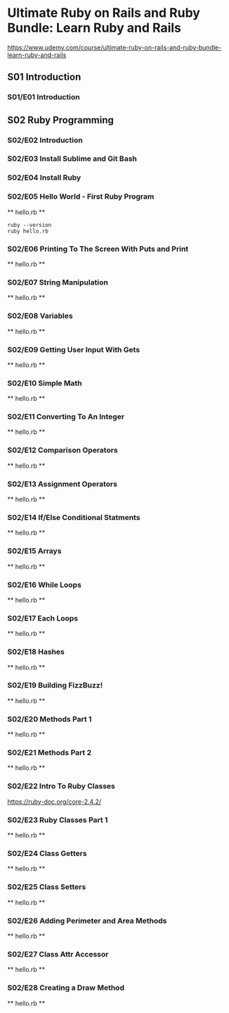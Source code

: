 # Ultimate Ruby on Rails and Ruby Bundle: Learn Ruby and Rails

https://www.udemy.com/course/ultimate-ruby-on-rails-and-ruby-bundle-learn-ruby-and-rails

## S01 Introduction

### S01/E01 Introduction

## S02 Ruby Programming

### S02/E02 Introduction

### S02/E03 Install Sublime and Git Bash

### S02/E04 Install Ruby

### S02/E05 Hello World - First Ruby Program

** hello.rb **

```
ruby --version
ruby hello.rb
```

### S02/E06 Printing To The Screen With Puts and Print

** hello.rb **

### S02/E07 String Manipulation

** hello.rb **

### S02/E08 Variables

** hello.rb **

### S02/E09 Getting User Input With Gets

** hello.rb **

### S02/E10 Simple Math

** hello.rb **

### S02/E11 Converting To An Integer

** hello.rb **

### S02/E12 Comparison Operators

** hello.rb **

### S02/E13 Assignment Operators

** hello.rb **

### S02/E14 If/Else Conditional Statments

** hello.rb **

### S02/E15 Arrays

** hello.rb **

### S02/E16 While Loops

** hello.rb **

### S02/E17 Each Loops

** hello.rb **

### S02/E18 Hashes

** hello.rb **

### S02/E19 Building FizzBuzz!

** hello.rb **

### S02/E20 Methods Part 1

** hello.rb **

### S02/E21 Methods Part 2

** hello.rb **

### S02/E22 Intro To Ruby Classes

https://ruby-doc.org/core-2.4.2/

### S02/E23 Ruby Classes Part 1

** hello.rb **

### S02/E24 Class Getters

** hello.rb **

### S02/E25 Class Setters

** hello.rb **

### S02/E26 Adding Perimeter and Area Methods

** hello.rb **

### S02/E27 Class Attr Accessor

** hello.rb **

### S02/E28 Creating a Draw Method

** hello.rb **

